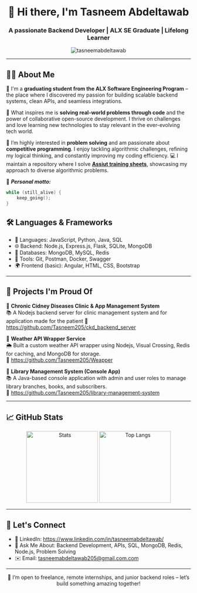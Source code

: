 <h1 align="center">👋 Hi there, I'm Tasneem Abdeltawab</h1>
<h3 align="center">A passionate Backend Developer | ALX SE Graduate | Lifelong Learner</h3>

<p align="center">
  <img src="https://komarev.com/ghpvc/?username=tasneemabdeltawab&label=Profile%20views&color=0e75b6&style=flat" alt="tasneemabdeltawab" />
</p>

---

## 👩‍💻 About Me

💼 I'm a **graduating student from the ALX Software Engineering Program** – the place where I discovered my passion for building scalable backend systems, clean APIs, and seamless integrations.

🚀 What inspires me is **solving real-world problems through code** and the power of collaborative open-source development. I thrive on challenges and love learning new technologies to stay relevant in the ever-evolving tech world.

🧠 I’m highly interested in **problem solving** and am passionate about **competitive programming**. I enjoy tackling algorithmic challenges, refining my logical thinking, and constantly improving my coding efficiency.
💻 I maintain a repository where I solve **[Assiut training sheets](https://github.com/Tasneem205/ICPC-Assuit-Sheets-Solution)**, showcasing my approach to diverse algorithmic problems.

📜 <i><b>Personal motto:</b></i>  
```c
while (still_alive) {
    keep_going();
}
```
## 🛠️ Languages & Frameworks

- 🧠 Languages: JavaScript, Python, Java, SQL  
- 🌐 Backend: Node.js, Express.js, Flask, SQLite, MongoDB  
- 💾 Databases: MongoDB, MySQL, Redis  
- 🧰 Tools: Git, Postman, Docker, Swagger  
- 🌍 Frontend (basic): Angular, HTML, CSS, Bootstrap  

---

## 📂 Projects I'm Proud Of

🔹 **Chronic Cidney Diseases Clinic & App Management System**  
📚 A Nodejs backend server for clinic management system and for application made for the patient
🔗 https://github.com/Tasneem205/ckd_backend_server

🔹 **Weather API Wrapper Service**  
🌦️ Built a custom weather API wrapper using Nodejs, Visual Crossing, Redis for caching, and MongoDB for storage.  
🔗 https://github.com/Tasneem205/Weapper

🔹 **Library Management System (Console App)**  
📚 A Java-based console application with admin and user roles to manage library branches, books, and subscribers.  
🔗 https://github.com/Tasneem205/library-management-system

---

## 📈 GitHub Stats

<p align="center"><img height="195" src="https://github-readme-stats.vercel.app/api?username=Tasneem205&show_icons=true&theme=transparent" alt="Stats">&nbsp;<img height="195" src="https://github-readme-stats.vercel.app/api/top-langs/?username=Tasneem205&layout=compact&theme=transparent" alt="Top Langs"></p>

---

## 🤝 Let's Connect

- 💼 LinkedIn: https://www.linkedin.com/in/tasneemabdeltawab/
- 💬 Ask Me About: Backend Development, APIs, SQL, MongoDB, Redis, Node.js, Problem Solving
- ✉️ Email: tasneemabdeltawab205@gmail.com.com

---

<p align="center">
  🚀 I’m open to freelance, remote internships, and junior backend roles – let’s build something amazing together!
</p>

